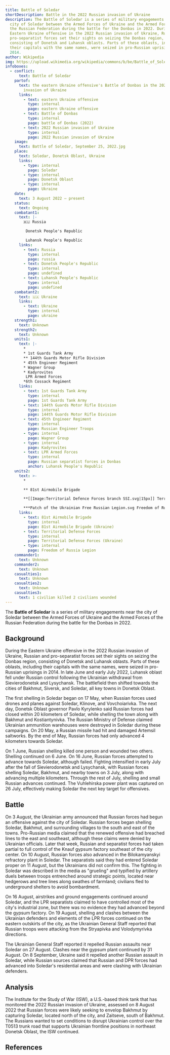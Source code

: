 ```yaml
---
title: Battle of Soledar
shortDescription: Battle in the 2022 Russian invasion of Ukraine
description: The Battle of Soledar is a series of military engagements near the
  city of Soledar between the Armed Forces of Ukraine and the Armed Forces of
  the Russian Federation during the battle for the Donbas in 2022. During the
  Eastern Ukraine offensive in the 2022 Russian invasion of Ukraine, Russian and
  pro-separatist forces set their sights on seizing the Donbas region,
  consisting of Donetsk and Luhansk oblasts. Parts of these oblasts, including
  their capitals with the same names, were seized in pro-Russian uprisings in
  2014.
author: Wikipedia
img: https://upload.wikimedia.org/wikipedia/commons/b/be/Battle_of_Soledar%2C_September_25%2C_2022.jpg
infoboxes:
  - conflict:
      text: Battle of Soledar
    partof:
      text: the eastern Ukraine offensive's Battle of Donbas in the 2022 Russian
        invasion of Ukraine
      links:
        - text: eastern Ukraine offensive
          type: internal
          page: eastern Ukraine offensive
        - text: Battle of Donbas
          type: internal
          page: battle of Donbas (2022)
        - text: 2022 Russian invasion of Ukraine
          type: internal
          page: 2022 Russian invasion of Ukraine
    image:
      text: Battle of Soledar, September 25, 2022.jpg
    place:
      text: Soledar, Donetsk Oblast, Ukraine
      links:
        - type: internal
          page: Soledar
        - type: internal
          page: Donetsk Oblast
        - type: internal
          page: Ukraine
    date:
      text: 3 August 2022 – present
    status:
      text: Ongoing
    combatant1:
      text: |-
        🇷🇺 Russia

         Donetsk People's Republic

         Luhansk People's Republic
      links:
        - text: Russia
          type: internal
          page: russia
        - text: Donetsk People's Republic
          type: internal
          page: undefined
        - text: Luhansk People's Republic
          type: internal
          page: undefined
    combatant2:
      text: 🇺🇦 Ukraine
      links:
        - text: Ukraine
          type: internal
          page: ukraine
    strength1:
      text: Unknown
    strength2:
      text: Unknown
    units1:
      text: |-
        * 
        * 1st Guards Tank Army
        ** 144th Guards Motor Rifle Division 
        * 45th Engineer Regiment
        * Wagner Group
        * Kadyrovites
         LPR Armed Forces
        *6th Cossack Regiment
      links:
        - text: 1st Guards Tank Army
          type: internal
          page: 1st Guards Tank Army
        - text: 144th Guards Motor Rifle Division
          type: internal
          page: 144th Guards Motor Rifle Division
        - text: 45th Engineer Regiment
          type: internal
          page: Russian Engineer Troops
        - type: internal
          page: Wagner Group
        - type: internal
          page: Kadyrovites
        - text: LPR Armed Forces
          type: internal
          page: Russian separatist forces in Donbas
          anchor: Luhansk People's Republic
    units2:
      text: >-
        * 

        ** 81st Airmobile Brigade 

        **[[Image:Territorial Defence Forces branch SSI.svg|15px]] Territorial Defense Forces

        ***Patch of the Ukrainian Free Russian Legion.svg Freedom of Russia Legion
      links:
        - text: 81st Airmobile Brigade
          type: internal
          page: 81st Airmobile Brigade (Ukraine)
        - text: Territorial Defense Forces
          type: internal
          page: Territorial Defense Forces (Ukraine)
        - type: internal
          page: Freedom of Russia Legion
    commander1:
      text: Unknown
    commander2:
      text: Unknown
    casualties1:
      text: Unknown
    casualties2:
      text: Unknown
    casualties3:
      text: 1 civilian killed 2 civilians wounded
---
```


The **Battle of Soledar** is a series of military engagements near the city of Soledar between the Armed Forces of Ukraine and the Armed Forces of the Russian Federation during the battle for the Donbas in 2022.

## Background
During the Eastern Ukraine offensive in the 2022 Russian invasion of Ukraine, Russian and pro-separatist forces set their sights on seizing the Donbas region, consisting of Donetsk and Luhansk oblasts. Parts of these oblasts, including their capitals with the same names, were seized in pro-Russian uprisings in 2014. In late June and early July 2022, Luhansk oblast fell under Russian control following the Ukrainian withdrawal from Sievierodonetsk and Lysychansk. The battlefield then shifted towards the cities of Bakhmut, Siversk, and Soledar, all key towns in Donetsk Oblast.

The first shelling in Soledar began on 17 May, when Russian forces used drones and planes against Soledar, Klinove, and Vovchoiarivka. The next day, Donetsk Oblast governor Pavlo Kyrylenko said Russian forces had closed within 20 kilometers of Soledar, while shelling the town along with Bakhmut and Kostiantynivka. The Russian Ministry of Defense claimed Ukrainian ammunition warehouses were destroyed in Soledar during these campaigns. On 20 May, a Russian missile had hit and damaged Artemsil saltworks. By the end of May, Russian forces had only advanced 4 kilometers towards Soledar.

On 1 June, Russian shelling killed one person and wounded two others. Shelling continued on 6 June. On 16 June, Russian forces attempted to advance towards Soledar, although failed. Fighting intensified in early July after the fall of Sievierodonetsk and Lysychansk, with Russian forces shelling Soledar, Bakhmut, and nearby towns on 3 July, along with advancing multiple kilometers. Through the rest of July, shelling and small Russian advances continued. The Vuhlehirska power plant was captured on 26 July, effectively making Soledar the next key target for offensives.

## Battle
On 3 August, the Ukrainian army announced that Russian forces had begun an offensive against the city of Soledar. Russian forces began shelling Soledar, Bakhmut, and surrounding villages to the south and east of the towns. Pro-Russian media claimed that the renewed offensive had breached lines to the east and southeast, although these claims were denied by Ukrainian officials. Later that week, Russian and separatist forces had taken partial to full control of the Knauf gypsum factory southeast of the city center. On 10 August, Russian forces also advanced in the Bilokamyanskyi refractory plant in Soledar. The separatists said they had entered Soledar proper on 11 August, but the Ukrainians did not confirm this. The fighting in Soledar was described in the media as "grueling" and typified by artillery duels between troops entrenched around strategic points, located near hedgerows and tree lines along swathes of farmland; civilians fled to underground shelters to avoid bombardment.

On 16 August, airstrikes and ground engagements continued around Soledar, and the LPR separatists claimed to have controlled most of the city's industrial zone, but there was no evidence they had advanced beyond the gypsum factory. On 19 August, shelling and clashes between the Ukrainian defenders and elements of the LPR forces continued on the eastern outskirts of the city, as the Ukrainian General Staff reported that Russian troops were attacking from the Stryapivka and Volodymyrivka directions.

The Ukrainian General Staff reported it repelled Russian assaults near Soledar on 27 August. Clashes near the gypsum plant continued by 31 August. On 8 September, Ukraine said it repelled another Russian assault in Soledar, while Russian sources claimed that Russian and DPR forces had advanced into Soledar's residential areas and were clashing with Ukrainian defenders.

## Analysis
The Institute for the Study of War (ISW), a U.S.-based think tank that has monitored the 2022 Russian invasion of Ukraine, assessed on 8 August 2022 that Russian forces were likely seeking to envelop Bakhmut by capturing Soledar, located north of the city, and Zaitseve, south of Bakhmut. The Russians wanted to set conditions to disrupt Ukrainian control over the T0513 trunk road that supports Ukrainian frontline positions in northeast Donetsk Oblast, the ISW continued.

## References

